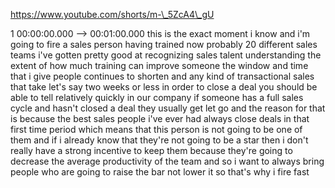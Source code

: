 https://www.youtube.com/shorts/m-\_5ZcA4\_gU

1 00:00:00.000 --\> 00:01:00.000 this is the exact moment i know and i'm
going to fire a sales person having trained now probably 20 different
sales teams i've gotten pretty good at recognizing sales talent
understanding the extent of how much training can improve someone the
window and time that i give people continues to shorten and any kind of
transactional sales that take let's say two weeks or less in order to
close a deal you should be able to tell relatively quickly in our
company if someone has a full sales cycle and hasn't closed a deal they
usually get let go and the reason for that is because the best sales
people i've ever had always close deals in that first time period which
means that this person is not going to be one of them and if i already
know that they're not going to be a star then i don't really have a
strong incentive to keep them because they're going to decrease the
average productivity of the team and so i want to always bring people
who are going to raise the bar not lower it so that's why i fire fast
